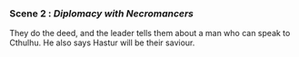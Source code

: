 
### Scene 2 : *Diplomacy with Necromancers* ###

They do the deed, and the leader tells them about a man who can speak to Cthulhu.
He also says Hastur will be their saviour.






